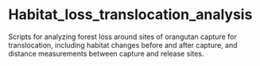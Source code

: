 # Habitat_loss_translocation_analysis
Scripts for analyzing forest loss around sites of orangutan capture for translocation, including habitat changes before and after capture, and distance measurements between capture and release sites.
